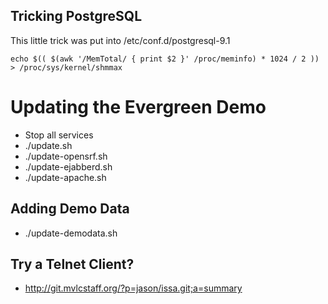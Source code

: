 
## Tricking PostgreSQL

This little trick was put into /etc/conf.d/postgresql-9.1

    echo $(( $(awk '/MemTotal/ { print $2 }' /proc/meminfo) * 1024 / 2 )) > /proc/sys/kernel/shmmax
    
    
# Updating the Evergreen Demo

* Stop all services
* ./update.sh
* ./update-opensrf.sh
* ./update-ejabberd.sh
* ./update-apache.sh

## Adding Demo Data

* ./update-demodata.sh

## Try a Telnet Client?

* http://git.mvlcstaff.org/?p=jason/issa.git;a=summary
